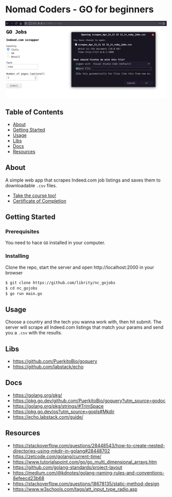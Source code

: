 # Nomad Coders - GO for beginners

<p align="center">
    <img src=".github/home.png" />
</p>

## Table of Contents

- [About](#about)
- [Getting Started](#getting_started)
- [Usage](#usage)
- [Libs](#libs)
- [Docs](#docs)
- [Resources](#resources)

## About <a name = "about"></a>

A simple web app that scrapes Indeed.com job listings
and saves them to downloadable `.csv` files.

- [Take the course too!](https://nomadcoders.co/go-for-beginners/lobby)
- [Certificate of Completion](https://nomadcoders.co/certs/1c9ad49b-75bf-4fdf-abca-45d10d7aebca)

## Getting Started <a name = "getting_started"></a>

### Prerequisites

You need to hace `GO` installed in your computer.

### Installing

Clone the repo, start the server and open http://localhost:2000 in your browser

```bash
$ git clone https://github.com/librity/nc_gojobs
$ cd nc_gojobs
$ go run main.go
```

## Usage <a name = "usage"></a>

Choose a country and the tech you wanna work with, then hit submit.
The server will scrape all Indeed.com listings that match your params
and send you a `.csv` with the results.

## Libs <a name = "libs"></a>

- https://github.com/PuerkitoBio/goquery
- https://github.com/labstack/echo

## Docs <a name = "docs"></a>

- https://golang.org/pkg/
- https://pkg.go.dev/github.com/PuerkitoBio/goquery?utm_source=godoc
- https://golang.org/pkg/strings/#TrimSpace
- https://pkg.go.dev/os?utm_source=gopls#Mkdir
- https://echo.labstack.com/guide/

## Resources <a name = "resources"></a>

- https://stackoverflow.com/questions/28448543/how-to-create-nested-directories-using-mkdir-in-golang#28448702
- https://zetcode.com/golang/current-time/
- https://www.tutorialspoint.com/go/go_multi_dimensional_arrays.htm
- https://github.com/golang-standards/project-layout
- https://medium.com/@kdnotes/golang-naming-rules-and-conventions-8efeecd23b68
- https://stackoverflow.com/questions/18678135/static-method-design
- https://www.w3schools.com/tags/att_input_type_radio.asp
